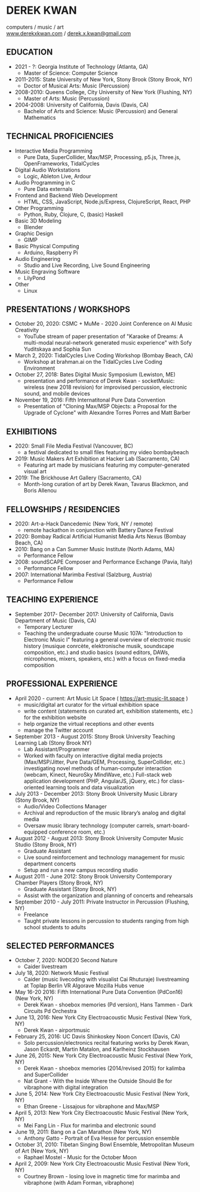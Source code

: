 # DEREK KWAN
computers / music / art\
www.derekxkwan.com / derek.x.kwan@gmail.com

## EDUCATION
- 2021 - ?: Georgia Institute of Technology (Atlanta, GA)
    - Master of Science: Computer Science
- 2011-2015: State University of New York, Stony Brook (Stony Brook, NY)
  - Doctor of Musical Arts: Music (Percussion)
- 2008-2010: Queens College, City University of New York (Flushing, NY)
  - Master of Arts: Music (Percussion)
- 2004-2008: University of California, Davis (Davis, CA)
  - Bachelor of Arts and Science: Music (Percussion) and General Mathematics

## TECHNICAL PROFICIENCIES
- Interactive Media Programming
  - Pure Data, SuperCollider, Max/MSP, Processing, p5.js, Three.js, OpenFrameworks, TidalCycles
- Digital Audio Workstations
  - Logic, Ableton Live, Ardour 
- Audio Programming in C
  - Pure Data externals
- Frontend and Backend Web Development
  - HTML, CSS, JavaScript, Node.js/Express, ClojureScript, React, PHP
- Other Programming
  - Python, Ruby, Clojure, C, (basic) Haskell
- Basic 3D Modeling
  - Blender
- Graphic Design
  - GIMP
- Basic Physical Computing
  - Arduino, Raspberry Pi
- Audio Engineering
  - Studio and Live Recording, Live Sound Engineering
- Music Engraving Software
  - LilyPond 
- Other
  - Linux

## PRESENTATIONS / WORKSHOPS
- October 20, 2020: CSMC + MuMe - 2020 Joint Conference on AI Music Creativity
  - YouTube stream of paper presentation of "Karaoke of Dreams: A multi-modal neural-network generated music experience" with Sofy Yuditskaya and Sophia Sun
- March 2, 2020: TidalCycles Live Coding Workshop (Bombay Beach, CA)
  - Workshop at brahman.ai on the TidalCycles Live Coding Environment 
- October 27, 2018: Bates Digital Music Symposium (Lewiston, ME)
  - presentation and performance of Derek Kwan - socketMusic: wireless (new 2018 revision) for improvised percussion, electronic sound, and mobile devices
- November 19, 2016: Fifth Internatitonal Pure Data Convention
  - Presentation of "Cloning Max/MSP Objects: a Proposal for the Upgrade of Cyclone" with Alexandre Torres Porres and Matt Barber

## EXHIBITIONS
- 2020: Small File Media Festival (Vancouver, BC)
    - a festival dedicated to small files featuring my video bombaybeach
- 2019: Music Makers Art Exhibition at Hacker Lab (Sacramento, CA)
  - Featuring art made by musicians featuring my computer-generated visual art
- 2019: The Brickhouse Art Gallery (Sacramento, CA)
  - Month-long curation of art by Derek Kwan, Tavarus Blackmon, and Boris Allenou

## FELLOWSHIPS / RESIDENCIES
- 2020: Art-a-Hack Dancedemic (New York, NY / remote)
    - remote hackathon in conjunction with Battery Dance Festival
- 2020: Bombay Radical Artificial Humanist Media Arts Nexus (Bombay Beach, CA)
- 2010:  Bang on a Can Summer Music Institute  (North Adams, MA)
  - Performance Fellow
- 2008: soundSCAPE Composer and Performance Exchange (Pavia, Italy)
  - Performance Fellow
- 2007: International Marimba Festival (Salzburg, Austria)
  - Performance Fellow

## TEACHING EXPERIENCE
- September 2017- December 2017: University of California, Davis Department of Music (Davis, CA)
  - Temporary Lecturer
  - Teaching the undergraduate course Music 107A: "Introduction to Electronic Music I" featuring a general overview of electronic music history (musique conrcète, elektronische musik, soundscape composition, etc.) and studio basics (sound editors, DAWs, microphones, mixers, speakers, etc.) with a focus on fixed-media composition

## PROFESSIONAL EXPERIENCE
- April 2020 - current: Art Music Lit Space ( https://art-music-lit.space )
  - music/digital art curator for the virtual exhibition space
  - write content (statements on curated art, exhibition statements, etc.) for the exhibition website
  - help organize the virtual receptions and other events
  - manage the Twitter account
- September 2013 - August 2015: Stony Brook University Teaching Learning Lab (Stony Brook NY)
  - Lab Assistant/Programmer
  - Worked with faculty on interactive digital media projects (Max/MSP/Jitter, Pure Data/GEM, Processing, SuperCollider, etc.) investigating novel methods of human-computer interaction (webcam, Kinect, NeuroSky MindWave, etc.)
Full-stack web application development (PHP, AngularJS, jQuery, etc.) for class-oriented learning tools and data visualization
- July 2013 - December 2013: Stony Brook University Music Library (Stony Brook, NY)
  - Audio/Video Collections Manager
  - Archival and reproduction of the music library’s analog and digital media
  - Oversaw music library technology (computer carrels, smart-board-equipped conference room, etc.)
- August 2012 - August 2013: Stony Brook University Computer Music Studio (Stony Brook, NY)
  - Graduate Assistant
  - Live sound reinforcement and technology management for music department concerts
  - Setup and run a new campus recording studio
- August 2011 - June 2012: Stony Brook University Contemporary Chamber Players (Stony Brook, NY)
  - Graduate Assistant (Stony Brook, NY)
  - Assist with the organization and planning of concerts and rehearsals 
- September 2010 - July 2011: Private Instructor in Percussion (Flushing, NY)
  - Freelance
  - Taught private lessons in percussion to students ranging from high school students to adults

## SELECTED PERFORMANCES
- October 7, 2020: NODE20 Second Nature
    - Caider livestream
- July 18, 2020: Network Music Festival
    - Caider (music livecoding with visualist Cai Rhuturaje) livestreaming at Toplap Berlin VR Algorave Mozilla Hubs venue
- May 16-20 2016: Fifth International Pure Data Convention (PdCon16) (New York, NY)
  - Derek Kwan - shoebox memories (Pd version), Hans Tammen - Dark Circuits Pd Orchestra
- June 13, 2016: New York City Electroacoustic Music Festival (New York, NY)
  - Derek Kwan - airportmusic
- February 25, 2016: UC Davis Shinkoskey Noon Concert (Davis, CA)
  - Solo percussion/electronics recital featuring works by Derek Kwan, Jason Eckardt, Martin Matalon, and Karlheinz Stockhausen
- June 26, 2015: New York City Electroacoustic Music Festival (New York, NY)
  - Derek Kwan - shoebox memories (2014/revised 2015) for kalimba and SuperCollider
  - Nat Grant - With the Inside Where the Outside Should Be for vibraphone with digital integration
- June 5, 2014: New York City Electroacoustic Music Festival (New York, NY)
  - Ethan Greene - Lissajous for vibraphone and Max/MSP
- April 5, 2013: New York City Electroacoustic Music Festival (New York, NY)
  - Mei Fang Lin - Flux for marimba and electronic sound
- June 19, 2011: Bang on a Can Marathon (New York, NY)
  - Anthony Gatto - Portrait of Eva Hesse for percussion ensemble
- October 31, 2010: Tibetan Singing Bowl Ensemble, Metropolitan Museum of Art (New York, NY)
  - Raphael Mostel - Music for the October Moon
- April 2, 2009: New York City Electroacoustic Music Festival (New York, NY)
  - Courtney Brown - losing love in magnetic time for marimba and vibraphone (with Adam Forman, vibraphone)
